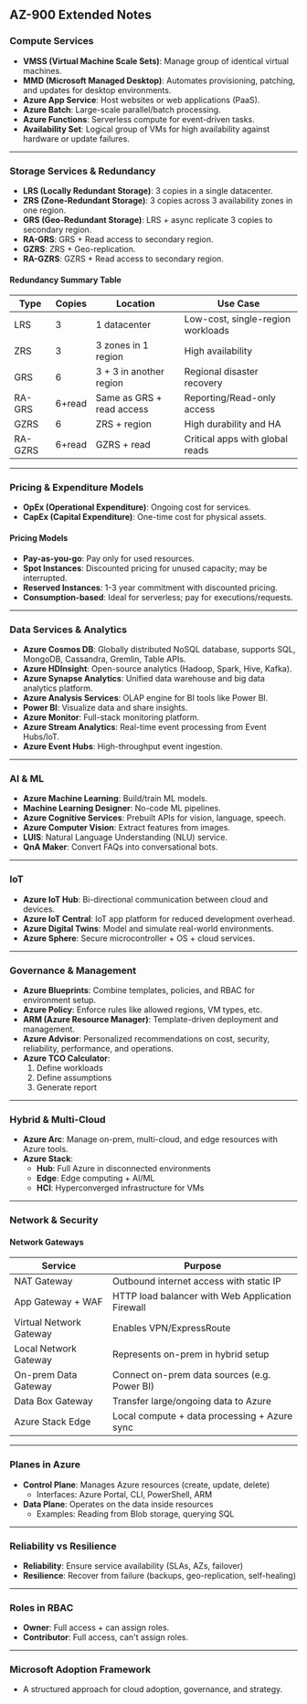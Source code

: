## AZ-900 Extended Notes

### Compute Services

- **VMSS (Virtual Machine Scale Sets)**: Manage group of identical virtual machines.
- **MMD (Microsoft Managed Desktop)**: Automates provisioning, patching, and updates for desktop environments.
- **Azure App Service**: Host websites or web applications (PaaS).
- **Azure Batch**: Large-scale parallel/batch processing.
- **Azure Functions**: Serverless compute for event-driven tasks.
- **Availability Set**: Logical group of VMs for high availability against hardware or update failures.

---

### Storage Services & Redundancy

- **LRS (Locally Redundant Storage)**: 3 copies in a single datacenter.
- **ZRS (Zone-Redundant Storage)**: 3 copies across 3 availability zones in one region.
- **GRS (Geo-Redundant Storage)**: LRS + async replicate 3 copies to secondary region.
- **RA-GRS**: GRS + Read access to secondary region.
- **GZRS**: ZRS + Geo-replication.
- **RA-GZRS**: GZRS + Read access to secondary region.

#### Redundancy Summary Table
| Type      | Copies | Location                      | Use Case                             |
|-----------|--------|-------------------------------|--------------------------------------|
| LRS       | 3      | 1 datacenter                  | Low-cost, single-region workloads    |
| ZRS       | 3      | 3 zones in 1 region           | High availability                    |
| GRS       | 6      | 3 + 3 in another region       | Regional disaster recovery           |
| RA-GRS    | 6+read | Same as GRS + read access     | Reporting/Read-only access           |
| GZRS      | 6      | ZRS + region                  | High durability and HA               |
| RA-GZRS   | 6+read | GZRS + read                   | Critical apps with global reads      |

---

### Pricing & Expenditure Models

- **OpEx (Operational Expenditure)**: Ongoing cost for services.
- **CapEx (Capital Expenditure)**: One-time cost for physical assets.

#### Pricing Models
- **Pay-as-you-go**: Pay only for used resources.
- **Spot Instances**: Discounted pricing for unused capacity; may be interrupted.
- **Reserved Instances**: 1-3 year commitment with discounted pricing.
- **Consumption-based**: Ideal for serverless; pay for executions/requests.

---

### Data Services & Analytics

- **Azure Cosmos DB**: Globally distributed NoSQL database, supports SQL, MongoDB, Cassandra, Gremlin, Table APIs.
- **Azure HDInsight**: Open-source analytics (Hadoop, Spark, Hive, Kafka).
- **Azure Synapse Analytics**: Unified data warehouse and big data analytics platform.
- **Azure Analysis Services**: OLAP engine for BI tools like Power BI.
- **Power BI**: Visualize data and share insights.
- **Azure Monitor**: Full-stack monitoring platform.
- **Azure Stream Analytics**: Real-time event processing from Event Hubs/IoT.
- **Azure Event Hubs**: High-throughput event ingestion.

---

### AI & ML

- **Azure Machine Learning**: Build/train ML models.
- **Machine Learning Designer**: No-code ML pipelines.
- **Azure Cognitive Services**: Prebuilt APIs for vision, language, speech.
- **Azure Computer Vision**: Extract features from images.
- **LUIS**: Natural Language Understanding (NLU) service.
- **QnA Maker**: Convert FAQs into conversational bots.

---

### IoT

- **Azure IoT Hub**: Bi-directional communication between cloud and devices.
- **Azure IoT Central**: IoT app platform for reduced development overhead.
- **Azure Digital Twins**: Model and simulate real-world environments.
- **Azure Sphere**: Secure microcontroller + OS + cloud services.

---

### Governance & Management

- **Azure Blueprints**: Combine templates, policies, and RBAC for environment setup.
- **Azure Policy**: Enforce rules like allowed regions, VM types, etc.
- **ARM (Azure Resource Manager)**: Template-driven deployment and management.
- **Azure Advisor**: Personalized recommendations on cost, security, reliability, performance, and operations.
- **Azure TCO Calculator**:
  1. Define workloads
  2. Define assumptions
  3. Generate report

---

### Hybrid & Multi-Cloud

- **Azure Arc**: Manage on-prem, multi-cloud, and edge resources with Azure tools.
- **Azure Stack**:
  - **Hub**: Full Azure in disconnected environments
  - **Edge**: Edge computing + AI/ML
  - **HCI**: Hyperconverged infrastructure for VMs

---

### Network & Security

#### Network Gateways
| Service               | Purpose                                                  |
|------------------------|----------------------------------------------------------|
| NAT Gateway            | Outbound internet access with static IP                 |
| App Gateway + WAF      | HTTP load balancer with Web Application Firewall        |
| Virtual Network Gateway| Enables VPN/ExpressRoute                                |
| Local Network Gateway  | Represents on-prem in hybrid setup                      |
| On-prem Data Gateway   | Connect on-prem data sources (e.g. Power BI)            |
| Data Box Gateway       | Transfer large/ongoing data to Azure                    |
| Azure Stack Edge       | Local compute + data processing + Azure sync            |

---

### Planes in Azure

- **Control Plane**: Manages Azure resources (create, update, delete)
  - Interfaces: Azure Portal, CLI, PowerShell, ARM
- **Data Plane**: Operates on the data inside resources
  - Examples: Reading from Blob storage, querying SQL

---

### Reliability vs Resilience

- **Reliability**: Ensure service availability (SLAs, AZs, failover)
- **Resilience**: Recover from failure (backups, geo-replication, self-healing)

---

### Roles in RBAC

- **Owner**: Full access + can assign roles.
- **Contributor**: Full access, can't assign roles.

---

### Microsoft Adoption Framework

- A structured approach for cloud adoption, governance, and strategy.
